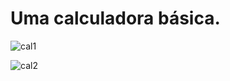<h1>Uma calculadora básica.</h1>

![cal1](https://github.com/user-attachments/assets/2eadd6f2-dea1-4e41-94cd-4ca0aed6e9c1)

![cal2](https://github.com/user-attachments/assets/7be697ee-aebe-4b13-b573-ded83ccd4b9e)
